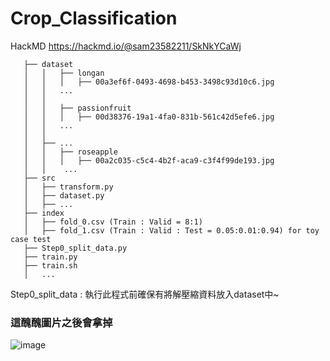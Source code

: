 # Crop_Classification

<!-- ### 2022/09/29 新增 `--train_num` `--valid_num` 可以決定要放多少訓練資料驗證資料進去訓練(基於同一個fold_0不變下) -->

HackMD https://hackmd.io/@sam23582211/SkNkYCaWj
```
   ├── dataset
   │   │   ├── longan
   │   │   │   ├── 00a3ef6f-0493-4698-b453-3498c93d10c6.jpg
   │   │   ...
   │   │ 
   │   │   ├── passionfruit
   │   │   │   ├── 00d38376-19a1-4fa0-831b-561c42d5efe6.jpg
   │   │   ...
   │   │   
   │   ├── ...
   │   │   ├── roseapple
   │   │   │   ├── 00a2c035-c5c4-4b2f-aca9-c3f4f99de193.jpg
   │   │    ...
   ├── src
   │   ├── transform.py
   │   ├── dataset.py
   │   ├── ...
   ├── index
   │   ├── fold_0.csv (Train : Valid = 8:1)
   │   ├── fold_1.csv (Train : Valid : Test = 0.05:0.01:0.94) for toy case test
   ├── Step0_split_data.py
   ├── train.py
   ├── train.sh
   │   ...

```
Step0_split_data : 執行此程式前確保有將解壓縮資料放入dataset中~


### 這醜醜圖片之後會拿掉
![image](https://user-images.githubusercontent.com/93210989/192424422-f5863734-4a9d-4023-9fa8-add7c4d1741d.png)  
